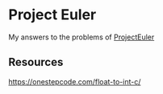 # Project Euler


My answers to the problems of [ProjectEuler](https://projecteuler.net/about)

## Resources

https://onestepcode.com/float-to-int-c/
